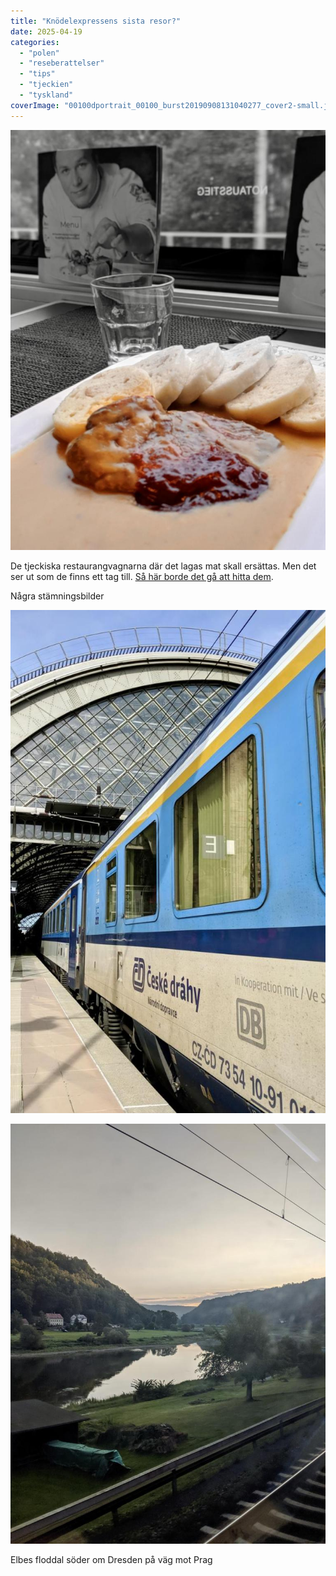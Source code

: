 ```yaml
---
title: "Knödelexpressens sista resor?"
date: 2025-04-19
categories: 
  - "polen"
  - "reseberattelser"
  - "tips"
  - "tjeckien"
  - "tyskland"
coverImage: "00100dportrait_00100_burst20190908131040277_cover2-small.jpg"
---
```


![](images/knodelexpressens-sista-resor_1.jpg?w=768)

De tjeckiska restaurangvagnarna där det lagas mat skall ersättas. Men det ser ut som de finns ett tag till. [Så här borde det gå att hitta dem](https://www.trainfo.eu/knodelexpress/).

Några stämningsbilder

![](images/knodelexpressens-sista-resor_4.jpg?w=640)

 

![](images/knodelexpressens-sista-resor_3.jpg?w=768)

<figcaption>

Elbes floddal söder om Dresden på väg mot Prag

</figcaption>

 

